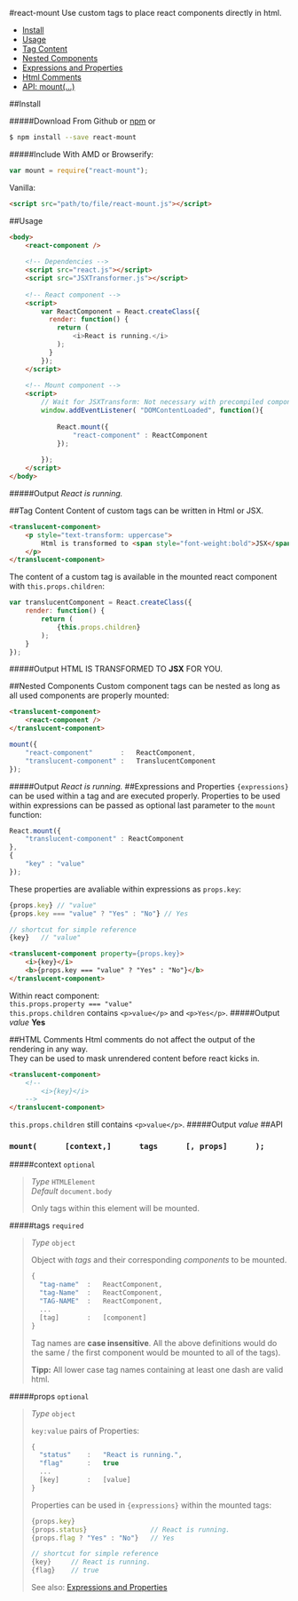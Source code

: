 #react-mount
Use custom tags to place react components directly in html.

- [Install](#install)
- [Usage](#usage)
- [Tag Content](#tag-content)
- [Nested Components](#nested-components)
- [Expressions and Properties](#expressions-and-properties)
- [Html Comments](#html-comments)
- [API: mount(…)](#api)


##Install

#####Download
From Github or [npm](https://www.npmjs.org/package/react-mount) or

```sh
$ npm install --save react-mount
```

#####Include
With AMD or Browserify:
```js
var mount = require("react-mount");
```
Vanilla:
```html
<script src="path/to/file/react-mount.js"></script>
```


##Usage
```html
<body>
	<react-component />
	
	<!-- Dependencies -->
	<script src="react.js"></script>
	<script src="JSXTransformer.js"></script>
	
	<!-- React component -->
	<script>
	    var ReactComponent = React.createClass({
	      render: function() {
	        return (
	        	<i>React is running.</i>
	        );
	      }
	    });
	</script>
 	
	<!-- Mount component -->
	<script>
		// Wait for JSXTransform: Not necessary with precompiled components
		window.addEventListener( "DOMContentLoaded", function(){ 
			
			React.mount({
				"react-component" : ReactComponent
			});
		
		});
	</script>
</body>
```
#####Output
_React is running._

##Tag Content
Content of custom tags can be written in Html or JSX.
```html
<translucent-component>
	<p style="text-transform: uppercase">
		Html is transformed to <span style="font-weight:bold">JSX</span> for you.
	</p>
</translucent-component>
```
The content of a custom tag is available in the mounted react component with `this.props.children`:
```js
var translucentComponent = React.createClass({
	render: function() {
		return (
			{this.props.children}
		);
	}
});
```
#####Output
HTML IS TRANSFORMED TO __JSX__ FOR YOU.</u>

##Nested Components
Custom component tags can be nested as long as all used components are properly mounted:
```html
<translucent-component>
	<react-component />
</translucent-component>
```
```js 
mount({
	"react-component"		:	ReactComponent,
	"translucent-component"	:	TranslucentComponent
});
```
#####Output
_React is running._
##Expressions and Properties
`{expressions}` can be used within a tag and are executed properly.
Properties to be used within expressions can be passed as optional last parameter to the `mount` function:
```js
React.mount({
	"translucent-component" : ReactComponent
},
{
	"key" : "value"
});
```
These properties are avaliable within expressions as `props.key`:
```js
{props.key} // "value"
{props.key === "value" ? "Yes" : "No"} // Yes

// shortcut for simple reference
{key} 	// "value"

```
```html
<translucent-component property={props.key}>
	<i>{key}</i>
	<b>{props.key === "value" ? "Yes" : "No"}</b>
</translucent-component>
```
Within react component:<br>
`this.props.property === "value"`<br>
`this.props.children` contains `<p>value</p>` and `<p>Yes</p>`.
#####Output
_value_ __Yes__


##HTML Comments
Html comments do not affect the output of the rendering in any way.<br>
They can be used to mask unrendered content before react kicks in.
```html
<translucent-component>
	<!--
		<i>{key}</i>
	-->
</translucent-component>
```
`this.props.children` still contains `<p>value</p>`.
#####Output
_value_
##API

### `mount(      [context,]      tags      [, props]      );`

#####context `optional`
> _Type_ `HTMLElement` <br>
> _Default_ `document.body`
> 
> Only tags within this element will be mounted.


#####tags `required`
> _Type_ `object`
> 
> Object with _tags_ and their corresponding _components_ to be mounted.
> 
> ```js
> {
> 	"tag-name"	: 	ReactComponent,
> 	"tag-Name"	: 	ReactComponent,
> 	"TAG-NAME"	: 	ReactComponent,
> 	...
> 	[tag]		: 	[component]
> }
> ```
> Tag names are __case insensitive__. All the above definitions would do the same / the first component would be mounted to all of the tags).
>
> __Tipp:__ All lower case tag names containing at least one dash are valid html.

#####props `optional`
> _Type_ `object`
> 
> `key:value` pairs of Properties:
> ```js
> {
> 	"status"	: 	"React is running.",
> 	"flag"		: 	true
> 	...
> 	[key]		: 	[value]
> }
> ```
> 
> Properties can be used in `{expressions}` within the mounted tags:
> ```js
> {props.key}
> {props.status} 				// React is running.
> {props.flag ? "Yes" : "No"}	// Yes
> 
> // shortcut for simple reference
> {key} 	// React is running.
> {flag}	// true
> 
> ```
> See also: [Expressions and Properties](#expressions-and-properties)
